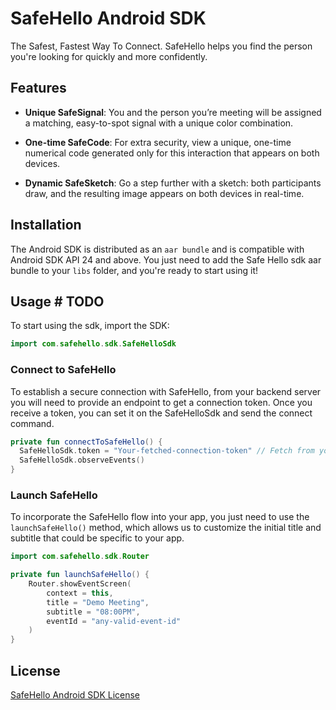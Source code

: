 # SafeHello Android SDK

The Safest, Fastest Way To Connect. SafeHello helps you find the person you're looking for quickly and more confidently.

## Features

- **Unique SafeSignal**: You and the person you’re meeting will be assigned a matching, easy-to-spot signal with a unique color combination.

- **One-time SafeCode**: For extra security, view a unique, one-time numerical code generated only for this interaction that appears on both devices.

- **Dynamic SafeSketch**: Go a step further with a sketch: both participants draw, and the resulting image appears on both devices in real-time.

## Installation

The Android SDK is distributed as an `aar bundle` and is compatible with Android SDK API 24 and above. 
You just need to add the Safe Hello sdk aar bundle to your `libs` folder, and you're ready to start using it!

## Usage # TODO

To start using the sdk, import the SDK:

```kotlin
import com.safehello.sdk.SafeHelloSdk
```

### Connect to SafeHello

To establish a secure connection with SafeHello, from your backend server you will need to provide an endpoint to get a connection token. Once you receive a token, you can set it on the SafeHelloSdk and send the connect command.

```kotlin
private fun connectToSafeHello() {
  SafeHelloSdk.token = "Your-fetched-connection-token" // Fetch from your backend server 
  SafeHelloSdk.observeEvents()
}
```

### Launch SafeHello

To incorporate the SafeHello flow into your app, you just need to use the `launchSafeHello()` method, which allows us to customize the initial title and subtitle that could be specific to your app.

```kotlin
import com.safehello.sdk.Router

private fun launchSafeHello() {
    Router.showEventScreen(
        context = this,
        title = "Demo Meeting",
        subtitle = "08:00PM",
        eventId = "any-valid-event-id"
    )
}
```

## License

[SafeHello Android SDK License](LICENSE)
